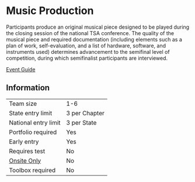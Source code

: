 # Music Production

Participants produce an original musical piece designed
to be played during the closing session of the national TSA
conference. The quality of the musical piece and required
documentation (including elements such as a plan of work,
self-evaluation, and a list of hardware, software, and instruments used) determines advancement to the semifinal level
of competition, during which semifinalist participants are
interviewed.

[Event Guide](https://lwsd.sharepoint.com/:b:/r/sites/GR-JHS-TechnologyStudentAssociation-SCA/Shared%20Documents/23-24/Competition/Event%20Guides/HS%20-%20Music%20Production.pdf)

## Information

|                        |               |
| ---------------------- | ------------- |
| Team size              | 1-6           |
| State entry limit      | 3 per Chapter |
| National entry limit   | 3 per State   |
| Portfolio required     | Yes           |
| Early entry            | Yes           |
| Requires test          | No            |
| [Onsite Only](/#terms) | No            |
| Toolbox required       | No            |
